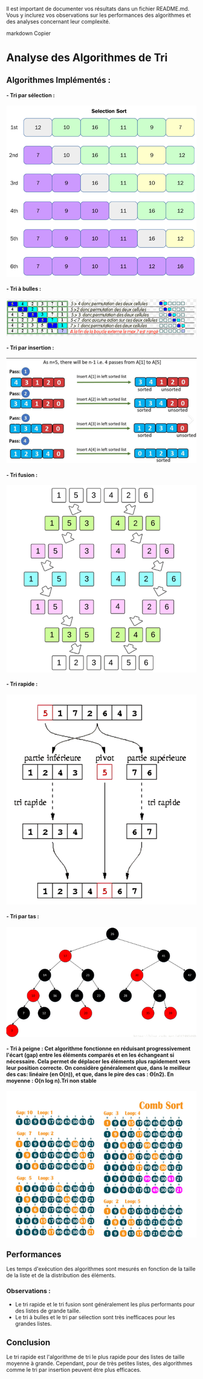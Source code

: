
Il est important de documenter vos résultats dans un fichier README.md. Vous y inclurez vos observations sur les performances des algorithmes et des analyses concernant leur complexité.

markdown
Copier
# Analyse des Algorithmes de Tri

## Algorithmes Implémentés :
#### - Tri par sélection :
![Diagramme explicatif](imageAlgo/selection.png)
#### - Tri à bulles :
![Diagramme explicatif](imageAlgo/bulles.png)
#### - Tri par insertion :
![Diagramme explicatif](imageAlgo/insertion.png)
#### - Tri fusion :
![Diagramme explicatif](imageAlgo/fusion.png)
#### - Tri rapide :
![Diagramme explicatif](imageAlgo/rapide.png)
#### - Tri par tas :
![Diagramme explicatif](imageAlgo/tas.png)
#### - Tri à peigne : Cet algorithme fonctionne en réduisant progressivement l'écart (gap) entre les éléments comparés et en les échangeant si nécessaire. Cela permet de déplacer les éléments plus rapidement vers leur position correcte. On considère généralement que, dans le meilleur des cas: linéaire (en O(n)), et que, dans le pire des cas : Θ(n2). En moyenne : O(n log n).Tri non stable
![Diagramme explicatif](imageAlgo/peigne.png)

## Performances
Les temps d'exécution des algorithmes sont mesurés en fonction de la taille de la liste et de la distribution des éléments.

### Observations :
- Le tri rapide et le tri fusion sont généralement les plus performants pour des listes de grande taille.
- Le tri à bulles et le tri par sélection sont très inefficaces pour les grandes listes.

## Conclusion
Le tri rapide est l'algorithme de tri le plus rapide pour des listes de taille moyenne à grande. Cependant, pour de très petites listes, des algorithmes comme le tri par insertion peuvent être plus efficaces.
